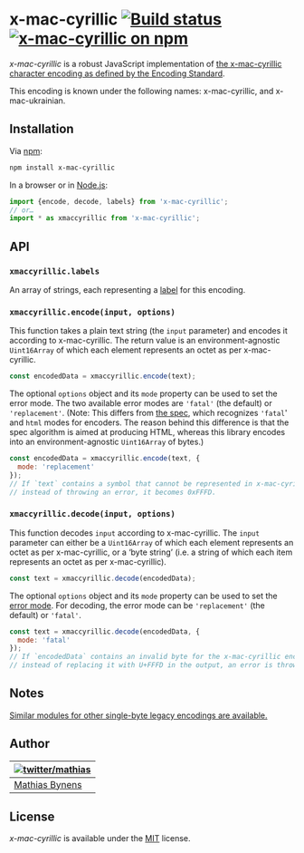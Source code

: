 # x-mac-cyrillic [![Build status](https://github.com/mathiasbynens/x-mac-cyrillic/workflows/run-checks/badge.svg)](https://github.com/mathiasbynens/x-mac-cyrillic/actions?query=workflow%3Arun-checks) [![x-mac-cyrillic on npm](https://img.shields.io/npm/v/x-mac-cyrillic)](https://www.npmjs.com/package/x-mac-cyrillic)

_x-mac-cyrillic_ is a robust JavaScript implementation of [the x-mac-cyrillic character encoding as defined by the Encoding Standard](https://encoding.spec.whatwg.org/#x-mac-cyrillic).

This encoding is known under the following names: x-mac-cyrillic, and x-mac-ukrainian.

## Installation

Via [npm](https://www.npmjs.com/):

```bash
npm install x-mac-cyrillic
```

In a browser or in [Node.js](https://nodejs.org/):

```js
import {encode, decode, labels} from 'x-mac-cyrillic';
// or…
import * as xmaccyrillic from 'x-mac-cyrillic';
```

## API

### `xmaccyrillic.labels`

An array of strings, each representing a [label](https://encoding.spec.whatwg.org/#label) for this encoding.

### `xmaccyrillic.encode(input, options)`

This function takes a plain text string (the `input` parameter) and encodes it according to x-mac-cyrillic. The return value is an environment-agnostic `Uint16Array` of which each element represents an octet as per x-mac-cyrillic.

```js
const encodedData = xmaccyrillic.encode(text);
```

The optional `options` object and its `mode` property can be used to set the error mode. The two available error modes are `'fatal'` (the default) or `'replacement'`. (Note: This differs from [the spec](https://encoding.spec.whatwg.org/#error-mode), which recognizes `'fatal`' and `html` modes for encoders. The reason behind this difference is that the spec algorithm is aimed at producing HTML, whereas this library encodes into an environment-agnostic `Uint16Array` of bytes.)

```js
const encodedData = xmaccyrillic.encode(text, {
  mode: 'replacement'
});
// If `text` contains a symbol that cannot be represented in x-mac-cyrillic,
// instead of throwing an error, it becomes 0xFFFD.
```

### `xmaccyrillic.decode(input, options)`

This function decodes `input` according to x-mac-cyrillic. The `input` parameter can either be a `Uint16Array` of which each element represents an octet as per x-mac-cyrillic, or a ‘byte string’ (i.e. a string of which each item represents an octet as per x-mac-cyrillic).

```js
const text = xmaccyrillic.decode(encodedData);
```

The optional `options` object and its `mode` property can be used to set the [error mode](https://encoding.spec.whatwg.org/#error-mode). For decoding, the error mode can be `'replacement'` (the default) or `'fatal'`.

```js
const text = xmaccyrillic.decode(encodedData, {
  mode: 'fatal'
});
// If `encodedData` contains an invalid byte for the x-mac-cyrillic encoding,
// instead of replacing it with U+FFFD in the output, an error is thrown.
```

## Notes

[Similar modules for other single-byte legacy encodings are available.](https://www.npmjs.com/browse/keyword/legacy-encoding)

## Author

| [![twitter/mathias](https://gravatar.com/avatar/24e08a9ea84deb17ae121074d0f17125?s=70)](https://twitter.com/mathias "Follow @mathias on Twitter") |
|---|
| [Mathias Bynens](https://mathiasbynens.be/) |

## License

_x-mac-cyrillic_ is available under the [MIT](https://mths.be/mit) license.
